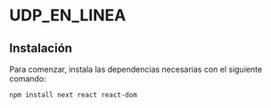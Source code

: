 # UDP_EN_LINEA

## Instalación

Para comenzar, instala las dependencias necesarias con el siguiente comando:

```bash
npm install next react react-dom
